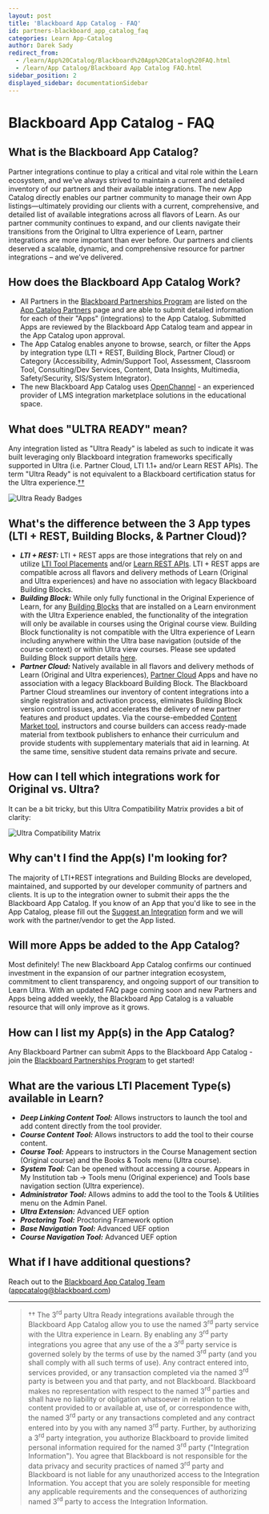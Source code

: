 ```yaml
---
layout: post
title: 'Blackboard App Catalog - FAQ'
id: partners-blackboard_app_catalog_faq
categories: Learn App-Catalog
author: Darek Sady
redirect_from:
  - /learn/App%20Catalog/Blackboard%20App%20Catalog%20FAQ.html
  - /learn/App Catalog/Blackboard App Catalog FAQ.html
sidebar_position: 2
displayed_sidebar: documentationSidebar
---
```


<VersioningTracker frontMatter={frontMatter}/>

# Blackboard App Catalog - FAQ

## What is the Blackboard App Catalog?

Partner integrations continue to play a critical and vital role within the Learn ecosystem, and we’ve always strived to maintain a current and detailed inventory of our partners and their available integrations. The new App Catalog directly enables our partner community to manage their own App listings—ultimately providing our clients with a current, comprehensive, and detailed list of available integrations across all flavors of Learn. As our partner community continues to expand, and our clients navigate their transitions from the Original to Ultra experience of Learn, partner integrations are more important than ever before. Our partners and clients deserved a scalable, dynamic, and comprehensive resource for partner integrations – and we’ve delivered.

## How does the Blackboard App Catalog Work?

- All Partners in the [Blackboard Partnerships Program](https://www.blackboard.com/partnerships/become-a-partner) are listed on the [App Catalog Partners](https://appcatalog.blackboard.com/list-partners/) page and are able to submit detailed information for each of their "Apps" (integrations) to the App Catalog. Submitted Apps are reviewed by the Blackboard App Catalog team and appear in the App Catalog upon approval.
- The App Catalog enables anyone to browse, search, or filter the Apps by integration type (LTI + REST, Building Block, Partner Cloud) or Category (Accessibility, Admin/Support Tool, Assessment, Classroom Tool, Consulting/Dev Services, Content, Data Insights, Multimedia, Safety/Security, SIS/System Integrator).
- The new Blackboard App Catalog uses [OpenChannel](https://openchannel.io/) - an experienced provider of LMS integration marketplace solutions in the educational space.

## What does "ULTRA READY" mean?

Any integration listed as "Ultra Ready" is labeled as such to indicate it was built leveraging only Blackboard integration frameworks specifically supported in Ultra (i.e. Partner Cloud, LTI 1.1+ and/or Learn REST APIs). The term "Ultra Ready" is not equivalent to a Blackboard certification status for the Ultra experience.[††](#ultraready)

![Ultra Ready Badges](/assets/img/ultraready.png 'Ultra Ready Badges')

## What's the difference between the 3 App types (LTI + REST, Building Blocks, & Partner Cloud)?

- _**LTI + REST:**_ LTI + REST apps are those integrations that rely on and utilize [LTI Tool Placements](https://help.blackboard.com/learn/Administrator/SaaS/Integrations/Learning_Tools_Interoperability) and/or [Learn REST APIs](https://help.blackboard.com/learn/Administrator/SaaS/Integrations/Compare_Building_Blocks_and_Rest#why-rest-apis_OTP-1). LTI + REST apps are compatible across all flavors and delivery methods of Learn (Original and Ultra experiences) and have no association with legacy Blackboard Building Blocks.
- _**Building Block:**_ While only fully functional in the Original Experience of Learn, for any [Building Blocks](https://help.blackboard.com/learn/Administrator/SaaS/Building_Blocks) that are installed on a Learn environment with the Ultra Experience enabled, the functionality of the integration will only be available in courses using the Original course view. Building Block functionality is not compatible with the Ultra experience of Learn including anywhere within the Ultra base navigation (outside of the course context) or within Ultra view courses. Please see updated Building Block support details [here](https://community.blackboard.com/blogs/8/696).
- _**Partner Cloud:**_ Natively available in all flavors and delivery methods of Learn (Original and Ultra experiences), [Partner Cloud](https://help.blackboard.com/learn/Administrator/SaaS/Integrations/Content_Market#partner-content-in-the-content-market_OTP-0) Apps and have no association with a legacy Blackboard Building Block. The Blackboard Partner Cloud streamlines our inventory of content integrations into a single registration and activation process, eliminates Building Block version control issues, and accelerates the delivery of new partner features and product updates. Via the course-embedded [Content Market tool](https://help.blackboard.com/learn/Instructor/Course_Content/Create_Content/Add_Content_From_External_Sources#content-market_OTP-0), instructors and course builders can access ready-made material from textbook publishers to enhance their curriculum and provide students with supplementary materials that aid in learning. At the same time, sensitive student data remains private and secure.

## How can I tell which integrations work for Original vs. Ultra?

It can be a bit tricky, but this Ultra Compatibility Matrix provides a bit of clarity:

![Ultra Compatibility Matrix](/assets/img/compmatrix.png 'Ultra Compatibility Matrix')

## Why can't I find the App(s) I'm looking for?

The majority of LTI+REST integrations and Building Blocks are developed, maintained, and supported by our developer community of partners and clients. It is up to the integration owner to submit their apps the the Blackboard App Catalog. If you know of an App that you'd like to see in the App Catalog, please fill out the [Suggest an Integration](https://go.blackboard.com/suggestanintegration) form and we will work with the partner/vendor to get the App listed.

## Will more Apps be added to the App Catalog?

Most definitely! The new Blackboard App Catalog confirms our continued investment in the expansion of our partner integration ecosystem, commitment to client transparency, and ongoing support of our transition to Learn Ultra. With an updated FAQ page coming soon and new Partners and Apps being added weekly, the Blackboard App Catalog is a valuable resource that will only improve as it grows.

## How can I list my App(s) in the App Catalog?

Any Blackboard Partner can submit Apps to the Blackboard App Catalog - join the [Blackboard Partnerships Program](https://www.blackboard.com/partnerships/become-a-partner) to get started!

## What are the various LTI Placement Type(s) available in Learn?

- _**Deep Linking Content Tool:**_ Allows instructors to launch the tool and add content directly from the tool provider.
- _**Course Content Tool:**_ Allows instructors to add the tool to their course content.
- _**Course Tool:**_ Appears to instructors in the Course Management section (Original course) and the Books & Tools menu (Ultra course).
- _**System Tool:**_ Can be opened without accessing a course. Appears in My Institution tab -> Tools menu (Original experience) and Tools base navigation section (Ultra experience).
- _**Administrator Tool:**_ Allows admins to add the tool to the Tools & Utilities menu on the Admin Panel.
- _**Ultra Extension:**_ Advanced UEF option
- _**Proctoring Tool:**_ Proctoring Framework option
- _**Base Navigation Tool:**_ Advanced UEF option
- _**Course Navigation Tool:**_ Advanced UEF option

## What if I have additional questions?

Reach out to the [Blackboard App Catalog Team](mailto:appcatalog@blackboard.com?subject=App%20Catalog%20Question) (appcatalog@blackboard.com)

---

> <a name="ultraready"></a>†† The 3<sup>rd</sup> party Ultra Ready integrations available through the Blackboard App Catalog allow you to use the named 3<sup>rd</sup> party service with the Ultra experience in Learn. By enabling any 3<sup>rd</sup> party integrations you agree that any use of the a 3<sup>rd</sup> party service is governed solely by the terms of use by the named 3<sup>rd</sup> party (and you shall comply with all such terms of use). Any contract entered into, services provided, or any transaction completed via the named 3<sup>rd</sup> party is between you and that party, and not Blackboard. Blackboard makes no representation with respect to the named 3<sup>rd</sup> parties and shall have no liability or obligation whatsoever in relation to the content provided to or available at, use of, or correspondence with, the named 3<sup>rd</sup> party or any transactions completed and any contract entered into by you with any named 3<sup>rd</sup> party. Further, by authorizing a 3<sup>rd</sup> party integration, you authorize Blackboard to provide limited personal information required for the named 3<sup>rd</sup> party ("Integration Information"). You agree that Blackboard is not responsible for the data privacy and security practices of named 3<sup>rd</sup> party and Blackboard is not liable for any unauthorized access to the Integration Information. You accept that you are solely responsible for meeting any applicable requirements and the consequences of authorizing named 3<sup>rd</sup> party to access the Integration Information.

<AuthorBox frontMatter={frontMatter}/>
